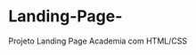 # Landing-Page-
Projeto Landing Page Academia com  HTML/CSS


<div style="display: inline_block"><br>
  <img align="center" alt="omar-" height="30" width="40" src="file:///C:/Users/omard/OneDrive/%C3%81rea%20de%20Trabalho/programa%C3%A7ao/desafio%20HTML/desafio%20HTML/LandingPage%20Academia/LANDING%20PAGE.index.html>
  
</div>
